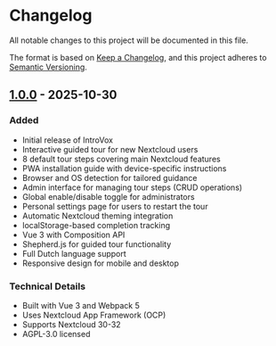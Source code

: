 # Changelog

All notable changes to this project will be documented in this file.

The format is based on [Keep a Changelog](https://keepachangelog.com/en/1.0.0/),
and this project adheres to [Semantic Versioning](https://semver.org/spec/v2.0.0.html).

## [1.0.0] - 2025-10-30

### Added
- Initial release of IntroVox
- Interactive guided tour for new Nextcloud users
- 8 default tour steps covering main Nextcloud features
- PWA installation guide with device-specific instructions
- Browser and OS detection for tailored guidance
- Admin interface for managing tour steps (CRUD operations)
- Global enable/disable toggle for administrators
- Personal settings page for users to restart the tour
- Automatic Nextcloud theming integration
- localStorage-based completion tracking
- Vue 3 with Composition API
- Shepherd.js for guided tour functionality
- Full Dutch language support
- Responsive design for mobile and desktop

### Technical Details
- Built with Vue 3 and Webpack 5
- Uses Nextcloud App Framework (OCP)
- Supports Nextcloud 30-32
- AGPL-3.0 licensed

[1.0.0]: https://github.com/nextcloud/IntroVox/releases/tag/v1.0.0
